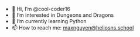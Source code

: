 - 👋 Hi, I’m @cool-coder16
- 👀 I’m interested in Dungeons and Dragons
- 🌱 I’m currently learning Python
- 📫 How to reach me: maxnguyen@heliosns.school

<!---
cool-coder16/cool-coder16 is a ✨ special ✨ repository because its `README.md` (this file) appears on your GitHub profile.
You can click the Preview link to take a look at your changes.
--->
